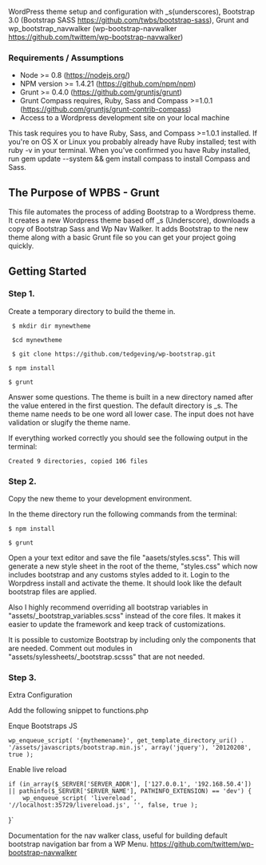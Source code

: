 WordPress theme setup and configuration with _s(underscores), Bootstrap 3.0 (Bootstrap SASS https://github.com/twbs/bootstrap-sass), Grunt and wp_bootstrap_navwalker (wp-bootstrap-navwalker https://github.com/twittem/wp-bootstrap-navwalker)


### Requirements / Assumptions
* Node >= 0.8 (https://nodejs.org/)
* NPM version >= 1.4.21 (https://github.com/npm/npm)
* Grunt >= 0.4.0 (https://github.com/gruntjs/grunt)
* Grunt Compass requires, Ruby, Sass and Compass >=1.0.1 (https://github.com/gruntjs/grunt-contrib-compass)
* Access to a Wordpress development site on your local machine 


This task requires you to have Ruby, Sass, and Compass >=1.0.1 installed. If you're on OS X or Linux you probably already have Ruby installed; test with ruby -v in your terminal. When you've confirmed you have Ruby installed, run gem update --system && gem install compass to install Compass and Sass.

## The Purpose of WPBS - Grunt
This file automates the process of adding Bootstrap to a Wordpress theme. It creates a new Wordpress theme based off _s (Underscore), downloads a copy of Bootstrap Sass and Wp Nav Walker. It adds Bootstrap to the new theme along with a basic Grunt file so you can get your project going quickly. 

## Getting Started

### Step 1.
Create a temporary directory to build the theme in.

` $ mkdir dir mynewtheme`

` $cd mynewtheme`

` $ git clone https://github.com/tedgeving/wp-bootstrap.git`

` $ npm install `

` $ grunt `

Answer some questions. The theme is built in a new directory named after the value entered in the first question. The default directory is _s. The theme name needs to be one word all lower case. The input does not have validation or slugify the theme name.

If everything worked correctly you should see the following output in the terminal:

` Created 9 directories, copied 106 files `


### Step 2.

Copy the new theme to your development environment. 

In the theme directory run the following commands from the terminal:

`$ npm install`

` $ grunt `

Open a your text editor and save the file "aasets/styles.scss". This will generate a new style sheet in the root of the theme, "styles.css" which now includes bootstrap and any customs styles added to it. Login to the Worpdress install and activate the theme.  It should look like the default bootstrap files are applied.  

Also I highly recommend overriding all bootstrap variables in "assets/_bootstrap_variables.scss" instead of the core files. It makes it easier to update the framework and keep track of customizations. 

It is possible to customize Bootstrap by including only the components that are needed. Comment out modules in "assets/sylessheets/_bootstrap.scsss" that are not needed.

### Step 3.

Extra Configuration

Add the following snippet to functions.php 

Enque Bootstraps JS

    wp_enqueue_script( '{mythemename}', get_template_directory_uri() . '/assets/javascripts/bootstrap.min.js', array('jquery'), '20120208', true );


Enable live reload

    if (in_array($_SERVER['SERVER_ADDR'], ['127.0.0.1', '192.168.50.4']) || pathinfo($_SERVER['SERVER_NAME'], PATHINFO_EXTENSION) == 'dev') {
        wp_enqueue_script( 'livereload', '//localhost:35729/livereload.js', '', false, true );
}`


Documentation for the nav walker class, useful for building default bootstrap navigation bar from a WP Menu.
https://github.com/twittem/wp-bootstrap-navwalker




